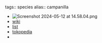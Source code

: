 tags:: species
alias:: campanilla

- ![Screenshot 2024-05-12 at 14.58.04.png](https://peach-geographical-bat-397.mypinata.cloud/ipfs/QmUfXukiKefAim71UecVnifHugFuZ9WYXDgx4pLhe1ttsw)
- [wiki](https://en.wikipedia.org/wiki/Cascabela_thevetia)
- [list](http://www.plantsofasia.com/index/cascabela_thevetia/0-855)
- [tokopedia](https://www.tokopedia.com/akhtarpe/bibit-ginje-1kg-stek-bibit-tanaman-ginje-cascabela-thevetia?extParam=ivf%3Dfalse%26src%3Dsearch)
-